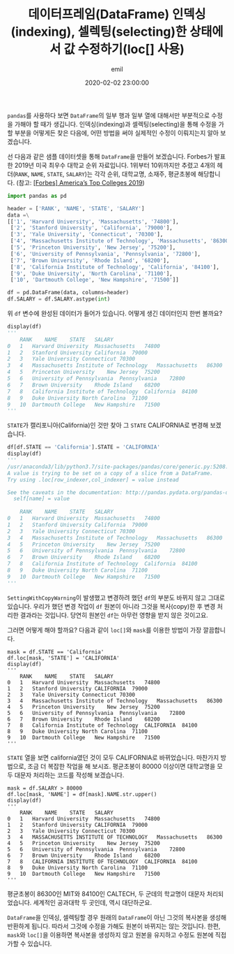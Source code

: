﻿---
layout: post
cover: 'assets/images/office01.jpg'
navigation: True
title: 데이터프레임(DataFrame) 인덱싱(indexing), 셀렉팅(selecting)한 상태에서 값 수정하기(loc[] 사용)
date: 2020-02-02 23:00:00
tags: tech python pandas dataframe indexing selecting mask loc
subclass: 'post tag-speeches'
logo: 'assets/images/pooh03.png'
author: emil
categories: tech
---

`pandas`를 사용하다 보면 `DataFrame`의 일부 행과 일부 열에 대해서만 부분적으로 수정을 가해야 할 때가 생깁니다. 인덱싱(indexing)과 셀렉팅(selecting)을 통해 수정을 가할 부분을 어떻게든 찾은 다음에, 어떤 방법을 써야 실제적인 수정이 이뤄지는지 알아 보겠습니다.

선 다음과 같은 샘플 데이터셋을 통해 `DataFrame`을 만들어 보겠습니다. Forbes가 발표한 2019년 미국 최우수 대학교 순위 자료입니다. 1위부터 10위까지만 추렸고 4개의 헤더(`RANK`, `NAME`, `STATE`, `SALARY`)는 각각 순위, 대학교명, 소재주, 평균초봉에 해당합니다.
(참고: [[Forbes] America’s Top Colleges 2019](https://www.forbes.com/top-colleges/#53e27aed1987))

```python
import pandas as pd

header = ['RANK', 'NAME', 'STATE', 'SALARY']
data =\
[['1', 'Harvard University', 'Massachusetts', '74800'],
 ['2', 'Stanford University', 'California', '79000'],
 ['3', 'Yale University', 'Connecticut', '70300'],
 ['4', 'Massachusetts Institute of Technology', 'Massachusetts', '86300'],
 ['5', 'Princeton University', 'New Jersey', '75200'],
 ['6', 'University of Pennsylvania', 'Pennsylvania', '72800'],
 ['7', 'Brown University', 'Rhode Island', '68200'],
 ['8', 'California Institute of Technology', 'California', '84100'],
 ['9', 'Duke University', 'North Carolina', '71100'],
 ['10', 'Dartmouth College', 'New Hampshire', '71500']]

df = pd.DataFrame(data, columns=header)
df.SALARY = df.SALARY.astype(int)
```
위 `df` 변수에 완성된 데이터가 들어가 있습니다. 어떻게 생긴 데이터인지 한번 볼까요?
```python
display(df)
'''
	RANK	NAME	STATE	SALARY
0	1	Harvard University	Massachusetts	74800
1	2	Stanford University	California	79000
2	3	Yale University	Connecticut	70300
3	4	Massachusetts Institute of Technology	Massachusetts	86300
4	5	Princeton University	New Jersey	75200
5	6	University of Pennsylvania	Pennsylvania	72800
6	7	Brown University	Rhode Island	68200
7	8	California Institute of Technology	California	84100
8	9	Duke University	North Carolina	71100
9	10	Dartmouth College	New Hampshire	71500
'''
```
`STATE`가 캘리포니아(California)인 것만 찾아 그 `STATE` CALIFORNIA로 변경해 보겠습니다.
```python
df[df.STATE == 'California'].STATE = 'CALIFORNIA'
display(df)
'''
/usr/anaconda3/lib/python3.7/site-packages/pandas/core/generic.py:5208: SettingWithCopyWarning: 
A value is trying to be set on a copy of a slice from a DataFrame.
Try using .loc[row_indexer,col_indexer] = value instead

See the caveats in the documentation: http://pandas.pydata.org/pandas-docs/stable/user_guide/indexing.html#returning-a-view-versus-a-copy
  self[name] = value
  
	RANK	NAME	STATE	SALARY
0	1	Harvard University	Massachusetts	74800
1	2	Stanford University	California	79000
2	3	Yale University	Connecticut	70300
3	4	Massachusetts Institute of Technology	Massachusetts	86300
4	5	Princeton University	New Jersey	75200
5	6	University of Pennsylvania	Pennsylvania	72800
6	7	Brown University	Rhode Island	68200
7	8	California Institute of Technology	California	84100
8	9	Duke University	North Carolina	71100
9	10	Dartmouth College	New Hampshire	71500
'''
```
`SettingWithCopyWarning`이 발생했고 변경하려 했던 `df`의 부분도 바뀌지 않고 그대로 있습니다. 우리가 했던 변경 작업이 `df` 원본이 아니라 그것을 복사(copy)한 후 변경 처리한 결과라는 것입니다. 당연히 원본인 `df`는 아무런 영향을 받지 않은 것이고요.

그러면 어떻게 해야 할까요? 다음과 같이 `loc[]`와 `mask`를 이용한 방법이 가장 깔끔합니다.

```
mask = df.STATE == 'California'
df.loc[mask, 'STATE'] = 'CALIFORNIA'
display(df)
'''
	RANK	NAME	STATE	SALARY
0	1	Harvard University	Massachusetts	74800
1	2	Stanford University	CALIFORNIA	79000
2	3	Yale University	Connecticut	70300
3	4	Massachusetts Institute of Technology	Massachusetts	86300
4	5	Princeton University	New Jersey	75200
5	6	University of Pennsylvania	Pennsylvania	72800
6	7	Brown University	Rhode Island	68200
7	8	California Institute of Technology	CALIFORNIA	84100
8	9	Duke University	North Carolina	71100
9	10	Dartmouth College	New Hampshire	71500
'''
```
`STATE` 열을 보면 california였던 것이 모두 CALIFORNIA로 바뀌었습니다. 마찬가지 방법으로, 조금 더 복잡한 작업을 해 보시죠. 평균초봉이 80000 이상이면 대학교명을 모두 대문자 처리하는 코드를 작성해 보겠습니다.
```
mask = df.SALARY > 80000
df.loc[mask, 'NAME'] = df[mask].NAME.str.upper()
display(df)
'''
	RANK	NAME	STATE	SALARY
0	1	Harvard University	Massachusetts	74800
1	2	Stanford University	CALIFORNIA	79000
2	3	Yale University	Connecticut	70300
3	4	MASSACHUSETTS INSTITUTE OF TECHNOLOGY	Massachusetts	86300
4	5	Princeton University	New Jersey	75200
5	6	University of Pennsylvania	Pennsylvania	72800
6	7	Brown University	Rhode Island	68200
7	8	CALIFORNIA INSTITUTE OF TECHNOLOGY	CALIFORNIA	84100
8	9	Duke University	North Carolina	71100
9	10	Dartmouth College	New Hampshire	71500
'''
```
평균초봉이 86300인 MIT와 84100인 CALTECH, 두 군데의 학교명이 대문자 처리되었습니다. 세계적인 공과대학 두 곳인데, 역시 대단하군요.

`DataFrame`을 인덱싱, 셀렉팅할 경우 원래의 `DataFrame`이 아닌 그것의 복사본을 생성해 반환하게 됩니다. 따라서 그것에 수정을 가해도 원본이 바뀌지는 않는 것입니다. 한편, `mask`와 `loc[]`을 이용하면 복사본을 생성하지 않고 원본을 유지하고 수정도 원본에 직접 가할 수 있습니다.
